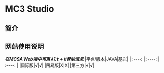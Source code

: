 # MC3 Studio
## 简介
## 网站使用说明
***在MCSA Web端中可用 <kbd>Alt</kbd> + <kbd>H</kbd>帮助信息***
|平台/版本|JAVA|基岩|
| :----: | :----: | :----: |
|国际版|√|√|
|网易版|X|X|
|第三方|√|√|
